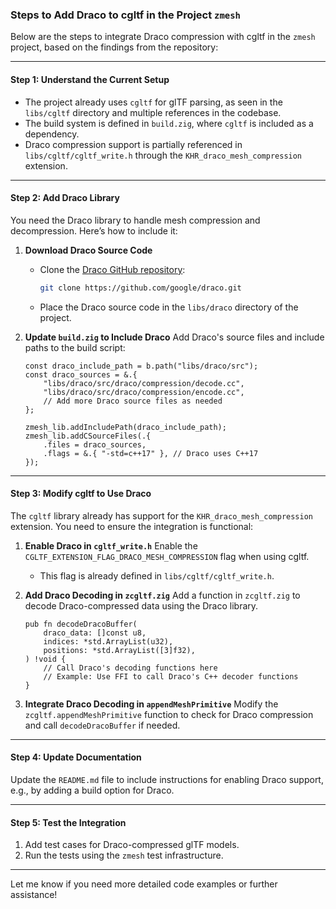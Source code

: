 ### Steps to Add Draco to cgltf in the Project `zmesh`

Below are the steps to integrate Draco compression with cgltf in the `zmesh` project, based on the findings from the repository:

---

#### **Step 1: Understand the Current Setup**

- The project already uses `cgltf` for glTF parsing, as seen in the `libs/cgltf` directory and multiple references in the codebase.
- The build system is defined in `build.zig`, where `cgltf` is included as a dependency.
- Draco compression support is partially referenced in `libs/cgltf/cgltf_write.h` through the `KHR_draco_mesh_compression` extension.

---

#### **Step 2: Add Draco Library**

You need the Draco library to handle mesh compression and decompression. Here’s how to include it:

1. **Download Draco Source Code**

   - Clone the [Draco GitHub repository](https://github.com/google/draco):
     ```bash
     git clone https://github.com/google/draco.git
     ```
   - Place the Draco source code in the `libs/draco` directory of the project.

2. **Update `build.zig` to Include Draco**
   Add Draco's source files and include paths to the build script:

   ```zig name=build.zig
   const draco_include_path = b.path("libs/draco/src");
   const draco_sources = &.{
       "libs/draco/src/draco/compression/decode.cc",
       "libs/draco/src/draco/compression/encode.cc",
       // Add more Draco source files as needed
   };

   zmesh_lib.addIncludePath(draco_include_path);
   zmesh_lib.addCSourceFiles(.{
       .files = draco_sources,
       .flags = &.{ "-std=c++17" }, // Draco uses C++17
   });
   ```

---

#### **Step 3: Modify cgltf to Use Draco**

The `cgltf` library already has support for the `KHR_draco_mesh_compression` extension. You need to ensure the integration is functional:

1. **Enable Draco in `cgltf_write.h`**
   Enable the `CGLTF_EXTENSION_FLAG_DRACO_MESH_COMPRESSION` flag when using cgltf.

   - This flag is already defined in `libs/cgltf/cgltf_write.h`.

2. **Add Draco Decoding in `zcgltf.zig`**
   Add a function in `zcgltf.zig` to decode Draco-compressed data using the Draco library.

   ```zig name=src/zcgltf.zig
   pub fn decodeDracoBuffer(
       draco_data: []const u8,
       indices: *std.ArrayList(u32),
       positions: *std.ArrayList([3]f32),
   ) !void {
       // Call Draco's decoding functions here
       // Example: Use FFI to call Draco's C++ decoder functions
   }
   ```

3. **Integrate Draco Decoding in `appendMeshPrimitive`**
   Modify the `zcgltf.appendMeshPrimitive` function to check for Draco compression and call `decodeDracoBuffer` if needed.

---

#### **Step 4: Update Documentation**

Update the `README.md` file to include instructions for enabling Draco support, e.g., by adding a build option for Draco.

---

#### **Step 5: Test the Integration**

1. Add test cases for Draco-compressed glTF models.
2. Run the tests using the `zmesh` test infrastructure.

---

Let me know if you need more detailed code examples or further assistance!
